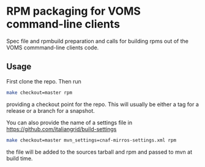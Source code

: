 # RPM packaging for VOMS command-line clients

Spec file and rpmbuild preparation and calls for building rpms out of the VOMS commmand-line clients code.

## Usage

First clone the repo. Then run

```bash
make checkout=master rpm
```

providing a checkout point for the repo. This will usually be either a tag for a release or a branch for a snapshot.

You can also provide the name of a settings file in https://github.com/italiangrid/build-settings

```bash
make checkout=master mvn_settings=cnaf-mirros-settings.xml rpm
```

the file will be added to the sources tarball and rpm and passed to mvn at build time.
